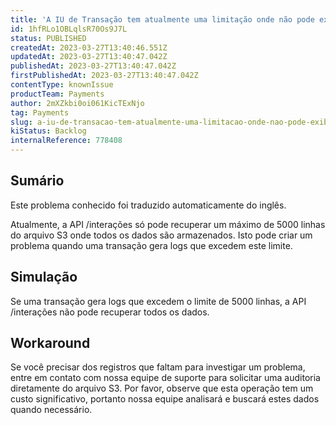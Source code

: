 ```yaml
---
title: 'A IU de Transação tem atualmente uma limitação onde não pode exibir logs de/interações se a carga útil exceder 5000 linhas.'
id: 1hfRLo1OBLqlsR70Os9J7L
status: PUBLISHED
createdAt: 2023-03-27T13:40:46.551Z
updatedAt: 2023-03-27T13:40:47.042Z
publishedAt: 2023-03-27T13:40:47.042Z
firstPublishedAt: 2023-03-27T13:40:47.042Z
contentType: knownIssue
productTeam: Payments
author: 2mXZkbi0oi061KicTExNjo
tag: Payments
slug: a-iu-de-transacao-tem-atualmente-uma-limitacao-onde-nao-pode-exibir-logs-deinteracoes-se-a-carga-util-exceder-5000-linhas
kiStatus: Backlog
internalReference: 778408
---
```


## Sumário

<div class="alert alert-info">
  <p>Este problema conhecido foi traduzido automaticamente do inglês.</p>
</div>


Atualmente, a API /interações só pode recuperar um máximo de 5000 linhas do arquivo S3 onde todos os dados são armazenados. Isto pode criar um problema quando uma transação gera logs que excedem este limite.


##

## Simulação


Se uma transação gera logs que excedem o limite de 5000 linhas, a API /interações não pode recuperar todos os dados.


##

## Workaround


Se você precisar dos registros que faltam para investigar um problema, entre em contato com nossa equipe de suporte para solicitar uma auditoria diretamente do arquivo S3. Por favor, observe que esta operação tem um custo significativo, portanto nossa equipe analisará e buscará estes dados quando necessário.





